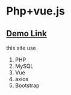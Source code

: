 # Php+vue.js  
<a href="http://student.arproject.rf.gd/">Demo Link</a>
---
this site use
1. PHP
2. MySQL
3. Vue
4. axios
5. Bootstrap
